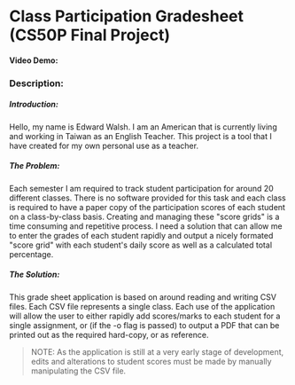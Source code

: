 # Class Participation Gradesheet (CS50P Final Project)

#### Video Demo: <URL HERE: TODO>

### Description:

##### Introduction:

Hello, my name is Edward Walsh. I am an American that is currently living and working in Taiwan as an English Teacher. This project is a tool that I have created for my own personal use as a teacher. 

##### The Problem:

Each semester I am required to track student participation for around 20 different classes. There is no software provided for this task and each class is required to have a paper copy of the participation scores of each student on a class-by-class basis. Creating and managing these "score grids" is a time consuming and repetitive process. I need a solution that can allow me to enter the grades of each student rapidly and output a nicely formated  "score grid" with each student's daily score as well as a calculated total percentage.

##### The Solution: 

This grade sheet application is based on around reading and writing CSV files. Each CSV file represents a single class. Each use of the application will allow the user to either rapidly add scores/marks to each student for a single assignment, or (if the -o flag is passed) to output a PDF that can be printed out as the required hard-copy, or as reference.

>NOTE: As the application is still at a very early stage of development, edits and alterations to student scores must be made by manually manipulating the CSV file.


